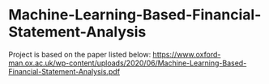 # Machine-Learning-Based-Financial-Statement-Analysis

Project is based on the paper listed below:
https://www.oxford-man.ox.ac.uk/wp-content/uploads/2020/06/Machine-Learning-Based-Financial-Statement-Analysis.pdf